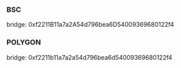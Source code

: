 ### BSC

bridge: 0xf2211B11a7a2A54d796bea6D54009369680122f4

### POLYGON
bridge: 0xf2211b11a7a2a54d796bea6d54009369680122f4